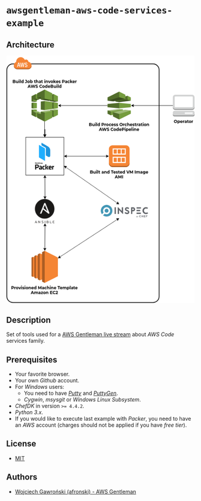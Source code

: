 # `awsgentleman-aws-code-services-example`

## Architecture

![Architecture Diagram](./docs/diagram.png)

## Description

Set of tools used for a [AWS Gentleman live stream](https://awsgentleman.com/live) about *AWS Code* services family.

## Prerequisites

- Your favorite browser.
- Your own *Github* account.
- For *Windows* users:
  - You need to have [*Putty*](https://the.earth.li/~sgtatham/putty/latest/w64/putty-64bit-0.70-installer.msi) and [*PuttyGen*](https://the.earth.li/~sgtatham/putty/latest/w64/puttygen.exe).
  - *Cygwin*, *msysgit* or *Windows Linux Subsystem*.
- *ChefDK* in version `>= 4.4.2`.
- *Python 3.x*.
- If you would like to execute last example with *Packer*, you need to have an *AWS* account (charges should not be applied if you have *free tier*).

## License

- [MIT](LICENSE.md)

## Authors

- [Wojciech Gawroński (afronski) - AWS Gentleman](https://github.com/afronski)
